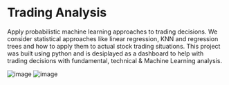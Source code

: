 # Trading Analysis
Apply probabilistic machine learning approaches to trading decisions. We consider statistical approaches like linear regression, KNN and regression trees and how to apply them to actual stock trading situations. This project was built using python and is desiplayed as a dashboard to help with trading decisions with fundamental, technical & Machine Learning analysis.

![image](https://user-images.githubusercontent.com/26040923/208332571-b953a233-88d5-4f11-8465-2e690f6acc60.png)
![image](https://user-images.githubusercontent.com/26040923/208332652-4611e04f-cc30-4849-bdbe-ba315961aaf1.png)
